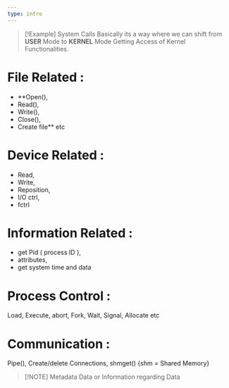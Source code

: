 ```yaml
---
type: intro
---
```


> [!Example] System Calls
>  Basically its a way where we can shift from **USER** Mode to **KERNEL** Mode 
> Getting Access of Kernel Functionalities.

# File Related : 
- **Open(),
- Read(),
- Write(),
- Close(),
- Create file** etc

# Device Related : 
- Read,
- Write,
- Reposition,
- I/O ctrl,
- fctrl

# Information Related :
- get Pid ( process ID ),
- attributes,
- get system time and data

# Process Control :
Load,
Execute,
abort,
Fork,
Wait,
Signal,
Allocate etc

# Communication :
Pipe(), 
Create/delete Connections,
shmget() {shm = Shared Memory}

> [!NOTE] Metadata
> Data or Information regarding Data

